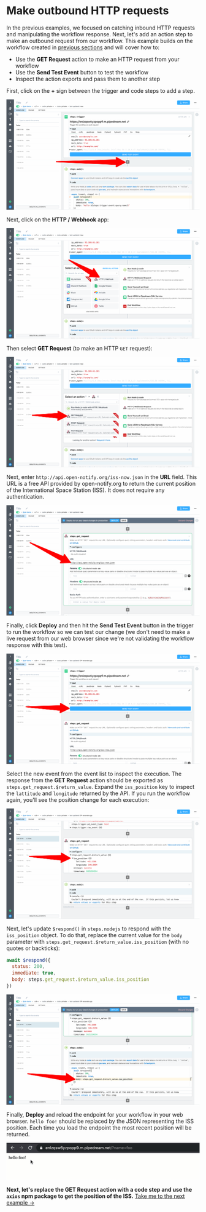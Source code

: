 # Make outbound HTTP requests

In the previous examples, we focused on catching inbound HTTP requests and manipulating the workflow response. Next, let's add an action step to make an outbound request from our workflow. This example builds on the workflow created in [previous sections](/quickstart/) and will cover how to:

- Use the **GET Request** action to make an HTTP request from your workflow
- Use the **Send Test Event** button to test the workflow
- Inspect the action exports and pass them to another step

First, click on the **+** sign between the trigger and code steps to add a step.

![image-20210516204038767](../images/image-20210516204038767.png)

Next, click on the **HTTP / Webhook** app:

![image-20210516204148639](../images/image-20210516204148639.png)

Then select **GET Request** (to make an HTTP `GET` request):

![image-20210516204229156](../images/image-20210516204229156.png)

Next, enter `http://api.open-notify.org/iss-now.json` in the **URL** field. This URL is a free API provided by open-notify.org  to return the current position of the International Space Station (ISS). It does not require any authentication.

![image-20210516210136157](../images/image-20210516210136157.png)

Finally, click **Deploy** and then hit the **Send Test Event** button in the trigger to run the workflow so we can test our change (we don't need to make a live request from our web browser since we're not validating the workflow response with this test).

![image-20210516210434021](../images/image-20210516210434021.png)

Select the new event from the event list to inspect the execution. The response from the **GET Request** action should be exported as `steps.get_request.$return_value`. Expand the `iss_position` key to inspect the `lattitude` and `longitude` returned by the API. If you run the workflow again, you'll see the position change for each execution:

![image-20210516210735882](../images/image-20210516210735882.png)

Next, let's update `$respond()` in `steps.nodejs` to respond with the `iss_position` object. To do that, replace the current value for the `body` parameter with `steps.get_request.$return_value.iss_position` (with no quotes or backticks):

```javascript
await $respond({
  status: 200,
  immediate: true,
  body: steps.get_request.$return_value.iss_position
})
```

![image-20210516211333394](../images/image-20210516211333394.png)

Finally, **Deploy** and reload the endpoint for your workflow in your web browser. `hello foo!` should be replaced by the JSON representing the ISS position. Each time you load the endpoint the most recent position will be returned.

![iss_position](../images/iss_position-1824870.gif)

**Next, let's replace the GET Request action with a code step and use the `axios` npm package to get the position of the ISS.** [Take me to the next example &rarr;](../using-npm-packages/) 

